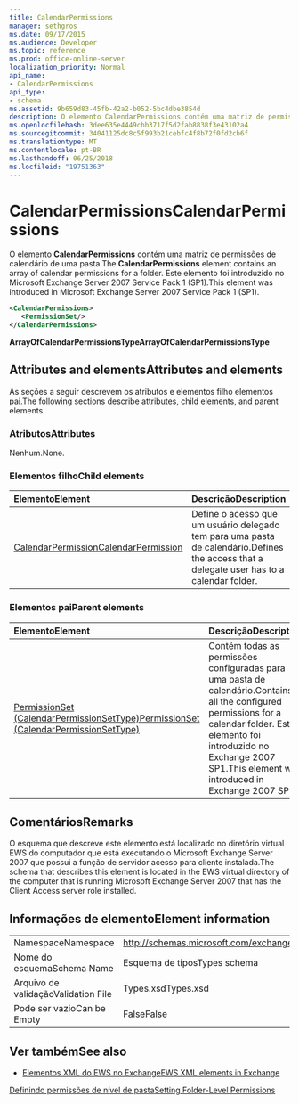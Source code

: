 ```yaml
---
title: CalendarPermissions
manager: sethgros
ms.date: 09/17/2015
ms.audience: Developer
ms.topic: reference
ms.prod: office-online-server
localization_priority: Normal
api_name:
- CalendarPermissions
api_type:
- schema
ms.assetid: 9b659d83-45fb-42a2-b052-5bc4dbe3854d
description: O elemento CalendarPermissions contém uma matriz de permissões de calendário de uma pasta. Este elemento foi introduzido no Microsoft Exchange Server 2007 Service Pack 1 (SP1).
ms.openlocfilehash: 3dee635e4449cbb3717f5d2fab8838f3e43102a4
ms.sourcegitcommit: 34041125dc8c5f993b21cebfc4f8b72f0fd2cb6f
ms.translationtype: MT
ms.contentlocale: pt-BR
ms.lasthandoff: 06/25/2018
ms.locfileid: "19751363"
---
```

# <a name="calendarpermissions"></a><span data-ttu-id="32507-104">CalendarPermissions</span><span class="sxs-lookup"><span data-stu-id="32507-104">CalendarPermissions</span></span>

<span data-ttu-id="32507-105">O elemento **CalendarPermissions** contém uma matriz de permissões de calendário de uma pasta.</span><span class="sxs-lookup"><span data-stu-id="32507-105">The **CalendarPermissions** element contains an array of calendar permissions for a folder.</span></span> <span data-ttu-id="32507-106">Este elemento foi introduzido no Microsoft Exchange Server 2007 Service Pack 1 (SP1).</span><span class="sxs-lookup"><span data-stu-id="32507-106">This element was introduced in Microsoft Exchange Server 2007 Service Pack 1 (SP1).</span></span> 
  
```xml
<CalendarPermissions>
   <PermissionSet/>
</CalendarPermissions>
```

 <span data-ttu-id="32507-107">**ArrayOfCalendarPermissionsType**</span><span class="sxs-lookup"><span data-stu-id="32507-107">**ArrayOfCalendarPermissionsType**</span></span>
## <a name="attributes-and-elements"></a><span data-ttu-id="32507-108">Attributes and elements</span><span class="sxs-lookup"><span data-stu-id="32507-108">Attributes and elements</span></span>

<span data-ttu-id="32507-109">As seções a seguir descrevem os atributos e elementos filho elementos pai.</span><span class="sxs-lookup"><span data-stu-id="32507-109">The following sections describe attributes, child elements, and parent elements.</span></span>
  
### <a name="attributes"></a><span data-ttu-id="32507-110">Atributos</span><span class="sxs-lookup"><span data-stu-id="32507-110">Attributes</span></span>

<span data-ttu-id="32507-111">Nenhum.</span><span class="sxs-lookup"><span data-stu-id="32507-111">None.</span></span>
  
### <a name="child-elements"></a><span data-ttu-id="32507-112">Elementos filho</span><span class="sxs-lookup"><span data-stu-id="32507-112">Child elements</span></span>

|<span data-ttu-id="32507-113">**Elemento**</span><span class="sxs-lookup"><span data-stu-id="32507-113">**Element**</span></span>|<span data-ttu-id="32507-114">**Descrição**</span><span class="sxs-lookup"><span data-stu-id="32507-114">**Description**</span></span>|
|:-----|:-----|
|[<span data-ttu-id="32507-115">CalendarPermission</span><span class="sxs-lookup"><span data-stu-id="32507-115">CalendarPermission</span></span>](calendarpermission.md) <br/> |<span data-ttu-id="32507-116">Define o acesso que um usuário delegado tem para uma pasta de calendário.</span><span class="sxs-lookup"><span data-stu-id="32507-116">Defines the access that a delegate user has to a calendar folder.</span></span>  <br/> |
   
### <a name="parent-elements"></a><span data-ttu-id="32507-117">Elementos pai</span><span class="sxs-lookup"><span data-stu-id="32507-117">Parent elements</span></span>

|<span data-ttu-id="32507-118">**Elemento**</span><span class="sxs-lookup"><span data-stu-id="32507-118">**Element**</span></span>|<span data-ttu-id="32507-119">**Descrição**</span><span class="sxs-lookup"><span data-stu-id="32507-119">**Description**</span></span>|
|:-----|:-----|
|[<span data-ttu-id="32507-120">PermissionSet (CalendarPermissionSetType)</span><span class="sxs-lookup"><span data-stu-id="32507-120">PermissionSet (CalendarPermissionSetType)</span></span>](permissionset-calendarpermissionsettype.md) <br/> |<span data-ttu-id="32507-121">Contém todas as permissões configuradas para uma pasta de calendário.</span><span class="sxs-lookup"><span data-stu-id="32507-121">Contains all the configured permissions for a calendar folder.</span></span> <span data-ttu-id="32507-122">Este elemento foi introduzido no Exchange 2007 SP1.</span><span class="sxs-lookup"><span data-stu-id="32507-122">This element was introduced in Exchange 2007 SP1.</span></span>  <br/> |
   
## <a name="remarks"></a><span data-ttu-id="32507-123">Comentários</span><span class="sxs-lookup"><span data-stu-id="32507-123">Remarks</span></span>

<span data-ttu-id="32507-124">O esquema que descreve este elemento está localizado no diretório virtual EWS do computador que está executando o Microsoft Exchange Server 2007 que possui a função de servidor acesso para cliente instalada.</span><span class="sxs-lookup"><span data-stu-id="32507-124">The schema that describes this element is located in the EWS virtual directory of the computer that is running Microsoft Exchange Server 2007 that has the Client Access server role installed.</span></span>
  
## <a name="element-information"></a><span data-ttu-id="32507-125">Informações de elemento</span><span class="sxs-lookup"><span data-stu-id="32507-125">Element information</span></span>

|||
|:-----|:-----|
|<span data-ttu-id="32507-126">Namespace</span><span class="sxs-lookup"><span data-stu-id="32507-126">Namespace</span></span>  <br/> |http://schemas.microsoft.com/exchange/services/2006/types  <br/> |
|<span data-ttu-id="32507-127">Nome do esquema</span><span class="sxs-lookup"><span data-stu-id="32507-127">Schema Name</span></span>  <br/> |<span data-ttu-id="32507-128">Esquema de tipos</span><span class="sxs-lookup"><span data-stu-id="32507-128">Types schema</span></span>  <br/> |
|<span data-ttu-id="32507-129">Arquivo de validação</span><span class="sxs-lookup"><span data-stu-id="32507-129">Validation File</span></span>  <br/> |<span data-ttu-id="32507-130">Types.xsd</span><span class="sxs-lookup"><span data-stu-id="32507-130">Types.xsd</span></span>  <br/> |
|<span data-ttu-id="32507-131">Pode ser vazio</span><span class="sxs-lookup"><span data-stu-id="32507-131">Can be Empty</span></span>  <br/> |<span data-ttu-id="32507-132">False</span><span class="sxs-lookup"><span data-stu-id="32507-132">False</span></span>  <br/> |
   
## <a name="see-also"></a><span data-ttu-id="32507-133">Ver também</span><span class="sxs-lookup"><span data-stu-id="32507-133">See also</span></span>



- [<span data-ttu-id="32507-134">Elementos XML do EWS no Exchange</span><span class="sxs-lookup"><span data-stu-id="32507-134">EWS XML elements in Exchange</span></span>](ews-xml-elements-in-exchange.md)


[<span data-ttu-id="32507-135">Definindo permissões de nível de pasta</span><span class="sxs-lookup"><span data-stu-id="32507-135">Setting Folder-Level Permissions</span></span>](http://msdn.microsoft.com/library/c7530e86-5112-401c-b10a-9c054ae59f07%28Office.15%29.aspx)

